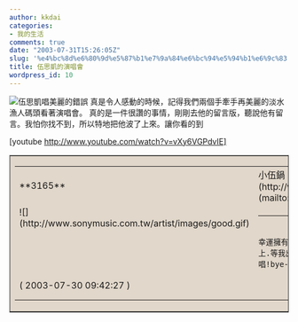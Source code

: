 ```yaml
---
author: kkdai
categories:
- 我的生活
comments: true
date: "2003-07-31T15:26:05Z"
slug: '%e4%bc%8d%e6%80%9d%e5%87%b1%e7%9a%84%e6%bc%94%e5%94%b1%e6%9c%83'
title: 伍思凱的演唱會
wordpress_id: 10
---
```


![伍思凱唱美麗的錯誤](http://www.evanlin.com/blog/archives/img/Img_4432.jpg)
真是令人感動的時候，記得我們兩個手牽手再美麗的淡水漁人碼頭看著演唱會。
真的是一件很讚的事情，剛剛去他的留言版，聽說他有留言。我怕你找不到，所以特地把他波了上來。讓你看的到
  

[youtube http://www.youtube.com/watch?v=vXy6VGPdvIE]
  

<!--more-->
<table cellpadding="0" bgcolor="#e1d7ca" align="center" border="1" cellspacing="0" ><tbody ><tr align="middle" >
<td ><table cellpadding="0" width="460" border="0" cellspacing="2" ><tbody ><tr >
<td width="60" align="left" >**3165**
</td>
<td colspan="2" align="left" class="text02" >小伍鍋
                [![](http://www.sonymusic.com.tw/artist/images/email.gif)](mailto:skywu@mac.com)
</td>
            </tr>
            <tr >
              
<td align="left" valign="top" >![](http://www.sonymusic.com.tw/artist/images/good.gif)
</td>
              
<td width="450" align="left" colspan="2" class="text02" valign="top" >
                

* * *


                小伍鍋看了演唱會轉播.忍不住哭了.作一個歌手何其幸運擁有你們這樣的歌迷喔.真幸福真幸福.我現在在機場去香港的路上.等我出國比賽得冠軍回來歐.愛情浦公英8月1號2號紅勘體育館開唱!bye-bye  

                
</td>
            </tr>
            <tr >
              
<td colspan="3" >( 2003-07-30 09:42:27
                )
</td>
            </tr>
            <tr >
              
<td colspan="3" >
</td>
            </tr>
            <tr >
              
<td colspan="3" >
</td>
            </tr>
          </tbody>
        </table>
      
</td>
    </tr>
  </tbody>
</table>
  

